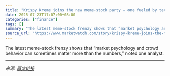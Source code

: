```yaml
---
title: "Krispy Kreme joins the new meme-stock party — one fueled by tech and crypto, analyst says"
date: 2025-07-23T17:07:00+08:00
categories: ["finance"]
tags: []
summary: "The latest meme-stock frenzy shows that “market psychology and crowd behavior can sometimes matter more than the numbers,” noted one analyst."
source_url: "https://www.marketwatch.com/story/krispy-kreme-joins-the-meme-stock-party-tech-and-crypto-strength-may-be-fueling-the-wave-analyst-says-f247d712?mod=mw_rss_topstories"
---
```


The latest meme-stock frenzy shows that “market psychology and crowd behavior can sometimes matter more than the numbers,” noted one analyst.

---

*来源: [原文链接](https://www.marketwatch.com/story/krispy-kreme-joins-the-meme-stock-party-tech-and-crypto-strength-may-be-fueling-the-wave-analyst-says-f247d712?mod=mw_rss_topstories)*
